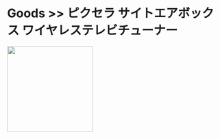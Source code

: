 # Goods >> ピクセラ サイトエアボックス ワイヤレステレビチューナー

<img src="https://res.cloudinary.com/silverbirder/image/upload/v1614432481/silver-birder.github.io/purchases/PIXELA_Site_Air_Box_Wireless_TV_Tuner.jpg" style="width: 200px"/>